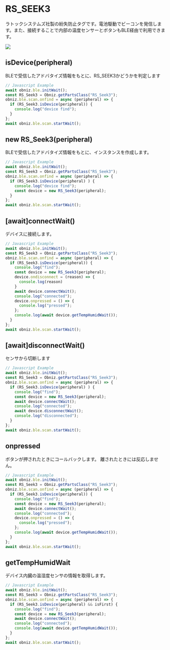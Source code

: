 # RS_SEEK3
ラトックシステムズ社製の紛失防止タグです。電池駆動でビーコンを発信します。また、接続することで内部の温度センサーとボタンもBLE経由で利用できます。

![](./image.jpg)

## isDevice(peripheral)

BLEで受信したアドバタイズ情報をもとに、RS_SEEK3かどうかを判定します

```javascript
// Javascript Example
await obniz.ble.initWait();
const RS_Seek3 = Obniz.getPartsClass("RS_Seek3");
obniz.ble.scan.onfind = async (peripheral) => {
  if (RS_Seek3.isDevice(peripheral)) {
    console.log("device find");
  }
};
await obniz.ble.scan.startWait();

```

## new RS_Seek3(peripheral)

BLEで受信したアドバタイズ情報をもとに、インスタンスを作成します。

```javascript
// Javascript Example
await obniz.ble.initWait();
const RS_Seek3 = Obniz.getPartsClass("RS_Seek3");
obniz.ble.scan.onfind = async (peripheral) => {
  if (RS_Seek3.isDevice(peripheral) ) {
    console.log("device find");
    const device = new RS_Seek3(peripheral);
  }
};
await obniz.ble.scan.startWait();

```


## [await]connectWait()
デバイスに接続します。


```javascript
// Javascript Example
await obniz.ble.initWait();
const RS_Seek3 = Obniz.getPartsClass("RS_Seek3");
obniz.ble.scan.onfind = async (peripheral) => {
  if (RS_Seek3.isDevice(peripheral)) {
    console.log("find");
    const device = new RS_Seek3(peripheral);
    device.ondisconnect = (reason) => {
      console.log(reason)
    }
    await device.connectWait();
    console.log("connected");
    device.onpressed = () => {
      console.log("pressed");
    };
    console.log(await device.getTempHumidWait());
  }
};
await obniz.ble.scan.startWait();

```


## [await]disconnectWait()
センサから切断します

```javascript
// Javascript Example
await obniz.ble.initWait();
const RS_Seek3 = Obniz.getPartsClass("RS_Seek3");
obniz.ble.scan.onfind = async (peripheral) => {
  if (RS_Seek3.isDevice(peripheral) ) {
    console.log("find");
    const device = new RS_Seek3(peripheral);
    await device.connectWait();
    console.log("connected");
    await device.disconnectWait();
    console.log("disconnected");
  }
};
await obniz.ble.scan.startWait();

```


## onpressed
ボタンが押されたときにコールバックします。
離されたときには反応しません。

```javascript
// Javascript Example
await obniz.ble.initWait();
const RS_Seek3 = Obniz.getPartsClass("RS_Seek3");
obniz.ble.scan.onfind = async (peripheral) => {
  if (RS_Seek3.isDevice(peripheral)) {
    console.log("find");
    const device = new RS_Seek3(peripheral);
    await device.connectWait();
    console.log("connected");
    device.onpressed = () => {
      console.log("pressed");
    };
    console.log(await device.getTempHumidWait());
  }
};
await obniz.ble.scan.startWait();

```


## getTempHumidWait
デバイス内臓の温湿度センサの情報を取得します。

```javascript
// Javascript Example
await obniz.ble.initWait();
const RS_Seek3 = Obniz.getPartsClass("RS_Seek3");
obniz.ble.scan.onfind = async (peripheral) => {
  if (RS_Seek3.isDevice(peripheral) && isFirst) {
    console.log("find");
    const device = new RS_Seek3(peripheral);
    await device.connectWait();
    console.log("connected");
    console.log(await device.getTempHumidWait());
  }
};
await obniz.ble.scan.startWait();


```

